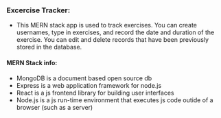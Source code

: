 ### Excercise Tracker:
- This MERN stack app is used to track exercises.  You can create usernames, type in exercises, and record the date and duration of the exercise.  You can edit and delete records that have been previously stored in the database.

#### MERN Stack info:
- MongoDB is a document based open source db
- Express is a web application framework for node.js
- React is a js frontend library for building user interfaces
- Node.js is a js run-time environment that executes js code outide of a browser (such as a server)
